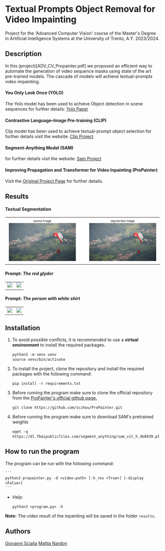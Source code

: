 # Textual Prompts Object Removal for Video Impainting

Project for the 'Advanced Computer Vision' course of the Master's Degree in Artificial Intelligence Systems at the University of Trento, A.Y. 2023/2024.

## Description

In this (project)[ADV_CV_Propainter.pdf] we proposed an efficient way to automate the generation of video sequence masks using state of the art pre-trained models.
The cascade of models will achieve textual-prompts video impainting.

#### You Only Look Once (YOLO)
The Yolo model has been used to achieve Object detection in scene sequences
for further details: [Yolo Paper](https://arxiv.org/pdf/1506.02640.pdf)

#### Contrastive Language–Image Pre-training (CLIP)
Clip model has been used to achieve textual-prompt object selection
for further details visit the website: [Clip Project](https://openai.com/research/clip)

#### Segment-Anything Model (SAM)
for further details visit the website: [Sam Project](https://segment-anything.com/)

#### Improving Propagation and Transformer for Video Inpainting (ProPainter)
Visit the [Original Project Page](https://shangchenzhou.com/projects/ProPainter/) for further details.

## Results

#### Textual Segmentation
<table>
<tr>
   <td> 
      <img src="assets/segmentation.png">
   </td>
</tr>
</table>


#### Prompt: *The red glyder*
<table>
<tr>
   <td> 
      <img src="assets/paragliding_in.gif">
   </td>
   <td> 
      <img src="assets/paragliding_out.gif">
   </td>
</tr>
</table>

#### Prompt: *The person with white shirt*
<table>
<tr>
   <td> 
      <img src="assets/stroller_in.gif">
   </td>
   <td> 
      <img src="assets/stroller_out.gif">
   </td>
</tr>
</table>

## Installation
1. To avoid possible conflicts, it is recommended to use a **virtual environment** to install the required packages. 
    ```
    python3 -m venv venv
    source venv/bin/activate
    ``` 

2. To install the project, clone the repository and install the required packages with the following command:
    ```
    pip install -r requirements.txt
    ```
    
3. Before running the program make sure to clone the official repository from the [ProPainter's official github page.](https://github.com/sczhou/ProPainter)
    ```
    git clone https://github.com/sczhou/ProPainter.git
    ``` 

4. Before running the program make sure to download SAM's pretrained weights
    ```
    wget -q https://dl.fbaipublicfiles.com/segment_anything/sam_vit_h_4b8939.pth
    ``` 

## How to run the program

The program can be run with the following command:

    ```
    python3 propainter.py -d <video-path> [-h_res <True>] [-display <False>]
    ```

  - Help:
      ```
      python3 <program.py> -h
      ```

**Note:** The video result of the inpainting will be saved in the folder ```results```.

## Authors
[Giovanni Scialla](https://github.com/MisterMandarino) [Mattia Nardon](https://github.com/Mattia-Nardon)
 
